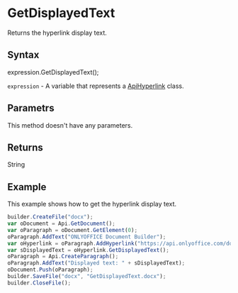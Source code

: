 # GetDisplayedText

Returns the hyperlink display text.

## Syntax

expression.GetDisplayedText();

`expression` - A variable that represents a [ApiHyperlink](../ApiHyperlink.md) class.

## Parametrs

This method doesn't have any parameters.

## Returns

String

## Example

This example shows how to get the hyperlink display text.

```javascript
builder.CreateFile("docx");
var oDocument = Api.GetDocument();
var oParagraph = oDocument.GetElement(0);
oParagraph.AddText("ONLYOFFICE Document Builder");
var oHyperlink = oParagraph.AddHyperlink("https://api.onlyoffice.com/docbuilder/basic");
var sDisplayedText = oHyperlink.GetDisplayedText();
oParagraph = Api.CreateParagraph();
oParagraph.AddText("Displayed text: " + sDisplayedText);
oDocument.Push(oParagraph);
builder.SaveFile("docx", "GetDisplayedText.docx");
builder.CloseFile();
```